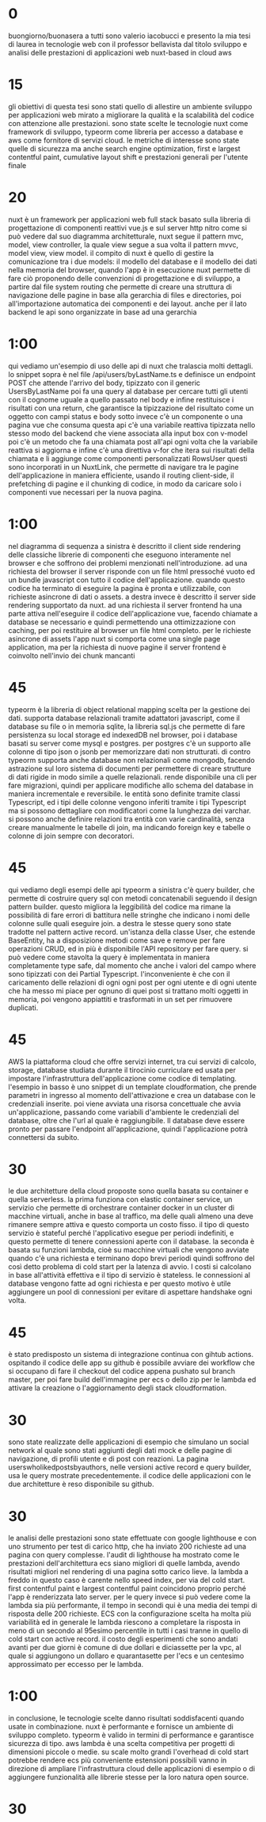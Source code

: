 # 0
buongiorno/buonasera a tutti sono valerio iacobucci
e presento la mia tesi di laurea in tecnologie web con il professor bellavista
dal titolo sviluppo e analisi delle prestazioni di applicazioni web nuxt-based in cloud aws

# 15

gli obiettivi di questa tesi sono stati quello di allestire un ambiente sviluppo per applicazioni web mirato a migliorare la qualità e la scalabilità del codice con attenzione alle prestazioni.
sono state scelte le tecnologie nuxt come framework di sviluppo, typeorm come libreria per accesso a database e aws come fornitore di servizi cloud.
le metriche di interesse sono state quelle di sicurezza ma anche search engine optimization, first e largest contentful paint, cumulative layout shift e prestazioni generali per l'utente finale

# 20

nuxt è un framework per applicazioni web full stack basato sulla libreria di progettazione di componenti reattivi vue.js e sul server http nitro
come si può vedere dal suo diagramma architetturale, nuxt segue il pattern mvc, model, view controller, la quale view segue a sua volta il pattern mvvc, model view, view model.
il compito di nuxt è quello di gestire la comunicazione tra i due models: il modello del database e il modello dei dati nella memoria del browser, quando l'app è in esecuzione
nuxt permette di fare ciò proponendo delle convenzioni di progettazione e di sviluppo, a partire dal file system routing che permette di creare una struttura di navigazione delle pagine in base alla gerarchia di files e directories, poi all'importazione automatica dei componenti e dei layout.
anche per il lato backend le api sono organizzate in base ad una gerarchia

# 1:00

qui vediamo un'esempio di uso delle api di nuxt che tralascia molti dettagli.
lo snippet sopra è nel file /api/users/byLastName.ts e definisce un endpoint POST che
attende l'arrivo del body, tipizzato con il generic UsersByLastName
poi fa una query al database per cercare tutti gli utenti con il cognome uguale a quello passato nel body
e infine restituisce i risultati con una return, che garantisce la tipizzazione del risultato come un oggetto con campi status e body
sotto invece c'è un componente o una pagina vue che consuma questa api
c'è una variabile reattiva tipizzata nello stesso modo del backend che viene associata alla input box con v-model
poi c'è un metodo che fa una chiamata post all'api ogni volta che la variabile reattiva si aggiorna
e infine c'è una direttiva v-for che itera sui risultati della chiamata e li aggiunge come componenti personalizzati RowsUser 
questi sono incorporati in un NuxtLink, che permette di navigare tra le pagine dell'applicazione in maniera efficiente, usando il routing client-side, il prefetching di pagine e il chunking di codice, in modo da caricare solo i componenti vue necessari per la nuova pagina.

# 1:00

nel diagramma di sequenza a sinistra è descritto il client side rendering delle classiche librerie di componenti che eseguono interamente nel browser e che soffrono dei problemi menzionati nell'introduzione. ad una richiesta del browser il server risponde con un file html pressoché vuoto ed un bundle javascript con tutto il codice dell'applicazione. quando questo codice ha terminato di eseguire la pagina è pronta e utilizzabile, con richieste asincrone di dati o assets.
a destra invece è descritto il server side rendering supportato da nuxt. ad una richiesta il server frontend ha una parte attiva nell'eseguire il codice dell'applicazione vue, facendo chiamate a database se necessario e quindi permettendo una ottimizzazione con caching, per poi restituire al browser un file html completo. per le richieste asincrone di assets l'app nuxt si comporta come una single page application, ma per la richiesta di nuove pagine il server frontend è coinvolto nell'invio dei chunk mancanti

# 45

typeorm è la libreria di object relational mapping scelta per la gestione dei dati.
supporta database relazionali tramite adattatori javascript, come il database su file o in memoria sqlite, la libreria sql.js che permette di fare persistenza su local storage ed indexedDB nel browser, poi i database basati su server come mysql e postgres.
per postgres c'è un supporto alle colonne di tipo json o jsonb per memorizzare dati non strutturati.
di contro typeorm supporta anche database non relazionali come mongodb, facendo astrazione sul loro sistema di documenti per permettere di creare strutture di dati rigide in modo simile a quelle relazionali.
rende disponibile una cli per fare migrazioni, quindi per applicare modifiche allo schema del database in maniera incrementale e reversibile.
le entità sono definite tramite classi Typescript, ed i tipi delle colonne vengono inferiti tramite i tipi Typescript ma si possono dettagliare con modificatori come la lunghezza dei varchar.
si possono anche definire relazioni tra entità con varie cardinalità, senza creare manualmente le tabelle di join, ma indicando foreign key e tabelle o colonne di join sempre con decoratori.

# 45

qui vediamo degli esempi delle api typeorm
a sinistra c'è query builder, che permette di costruire query sql con metodi concatenabili seguendo il design pattern builder. questo migliora la leggibilità del codice ma rimane la possibilità di fare errori di battitura nelle stringhe che indicano i nomi delle colonne sulle quali eseguire join.
a destra le stesse query sono state tradotte nel pattern active record.
un'istanza della classe User, che estende BaseEntity, ha a disposizione metodi come save e remove per fare operazioni CRUD, ed in più è disponibile l'API repository per fare query.
si può vedere come stavolta la query è implementata in maniera completamente type safe, dal momento che anche i valori del campo where sono tipizzati con dei Partial Typescript.
l'inconveniente è che con il caricamento delle relazioni di ogni ogni post per ogni utente e di ogni utente che ha messo mi piace per ognuno di quei post si trattano molti oggetti in memoria, poi vengono appiattiti e trasformati in un set per rimuovere duplicati.

# 45

AWS la piattaforma cloud che offre servizi internet, tra cui servizi di calcolo, storage, database studiata durante il tirocinio curriculare ed usata per impostare l'infrastruttura dell'applicazione come codice di templating.
l'esempio in basso è uno snippet di un template cloudformation, che prende parametri in ingresso al momento dell'attivazione e crea un database con le credenziali inserite.
poi viene avviata una risorsa concettuale che avvia un'applicazione, passando come variabili d'ambiente le credenziali del database, oltre che l'url al quale è raggiungibile. Il database deve essere pronto per passare l'endpoint all'applicazione, quindi l'applicazione potrà connettersi da subito.

# 30

le due architetture della cloud proposte sono quella basata su container e quella serverless.
la prima funziona con elastic container service, un servizio che permette di orchestrare container docker in un cluster di macchine virtuali, anche in base al traffico, ma delle quali almeno una deve rimanere sempre attiva e questo comporta un costo fisso. il tipo di questo servizio è stateful perché l'applicativo esegue per periodi indefiniti, e questo permette di tenere connessioni aperte con il database.
la seconda è basata su funzioni lambda, cioè su macchine virtuali che vengono avviate quando c'è una richiesta e terminano dopo brevi periodi quindi soffrono del così detto problema di cold start per la latenza di avvio. I costi si calcolano in base all'attività effettiva e il tipo di servizio è stateless. le connessioni al database vengono fatte ad ogni richiesta e per questo motivo è utile aggiungere un pool di connessioni per evitare di aspettare handshake ogni volta.

# 45

è stato predisposto un sistema di integrazione continua con gihtub actions. ospitando il codice delle app su github è possibile avviare dei workflow che si occupano di fare il checkout del codice appena pushato sul branch master, per poi fare build dell'immagine per ecs o dello zip per le lambda ed attivare la creazione o l'aggiornamento degli stack cloudformation.

# 30

sono state realizzate delle applicazioni di esempio che simulano un social network al quale sono stati aggiunti degli dati mock e delle pagine di navigazione, di profili utente e di post con reazioni. La pagina userswholikedpostsbyauthors, nelle versioni active record e query builder, usa le query mostrate precedentemente. il codice delle applicazioni con le due architetture è reso disponibile su github.

# 30

le analisi delle prestazioni sono state effettuate con google lighthouse e con uno strumento per test di carico http, che ha inviato 200 richieste ad una pagina con query complesse.
l'audit di lighthouse ha mostrato come le prestazioni dell'architettura ecs siano migliori di quelle lambda, avendo risultati migliori nel rendering di una pagina sotto carico lieve. la lambda a freddo in questo caso è carente nello speed index, per via del cold start.
first contentful paint e largest contentful paint coincidono proprio perché l'app è renderizzata lato server.
per le query invece si può vedere come la lambda sia più performante, il tempo in secondi qui è una media dei tempi di risposta delle 200 richieste. ECS con la configurazione scelta ha molta più variabilità ed in generale le lambda riescono a completare la risposta in meno di un secondo al 95esimo percentile in tutti i casi tranne in quello di cold start con active record.
il costo degli esperimenti che sono andati avanti per due giorni è comune di due dollari e diciassette per la vpc, al quale si aggiungono un dollaro e quarantasette per l'ecs e un centesimo approssimato per eccesso per le lambda.

# 1:00

in conclusione, le tecnologie scelte danno risultati soddisfacenti quando usate in combinazione.
nuxt è performante e fornisce un ambiente di sviluppo completo.
typeorm è valido in termini di performance e garantisce sicurezza di tipo.
aws lambda è una scelta competitiva per progetti di dimensioni piccole o medie. su scale molto grandi l'overhead di cold start potrebbe rendere ecs più conveniente
estensioni possibili vanno in direzione di ampliare l'infrastruttura cloud delle applicazioni di esempio o di aggiungere funzionalità alle librerie stesse per la loro natura open source.

# 30